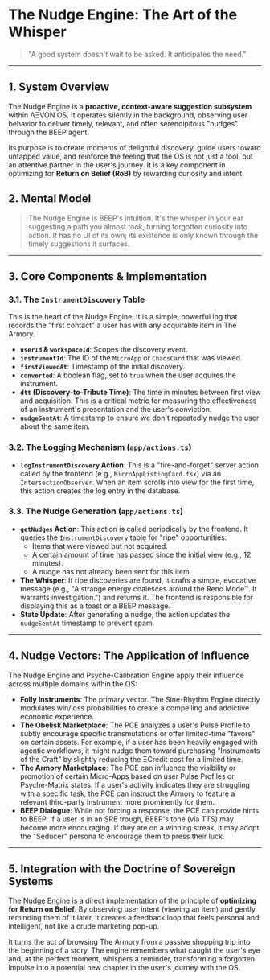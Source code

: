 
# The Nudge Engine: The Art of the Whisper

> "A good system doesn't wait to be asked. It anticipates the need."

---

## 1. System Overview

The Nudge Engine is a **proactive, context-aware suggestion subsystem** within ΛΞVON OS. It operates silently in the background, observing user behavior to deliver timely, relevant, and often serendipitous "nudges" through the BEEP agent.

Its purpose is to create moments of delightful discovery, guide users toward untapped value, and reinforce the feeling that the OS is not just a tool, but an attentive partner in the user's journey. It is a key component in optimizing for **Return on Belief (RoB)** by rewarding curiosity and intent.

## 2. Mental Model

> The Nudge Engine is BEEP's intuition. It's the whisper in your ear suggesting a path you almost took, turning forgotten curiosity into action. It has no UI of its own; its existence is only known through the timely suggestions it surfaces.

---

## 3. Core Components & Implementation

### 3.1. The `InstrumentDiscovery` Table
This is the heart of the Nudge Engine. It is a simple, powerful log that records the "first contact" a user has with any acquirable item in The Armory.
- **`userId` & `workspaceId`**: Scopes the discovery event.
- **`instrumentId`**: The ID of the `MicroApp` or `ChaosCard` that was viewed.
- **`firstViewedAt`**: Timestamp of the initial discovery.
- **`converted`**: A boolean flag, set to `true` when the user acquires the instrument.
- **`dtt` (Discovery-to-Tribute Time)**: The time in minutes between first view and acquisition. This is a critical metric for measuring the effectiveness of an instrument's presentation and the user's conviction.
- **`nudgeSentAt`**: A timestamp to ensure we don't repeatedly nudge the user about the same item.

### 3.2. The Logging Mechanism (`app/actions.ts`)
- **`logInstrumentDiscovery` Action**: This is a "fire-and-forget" server action called by the frontend (e.g., `MicroAppListingCard.tsx`) via an `IntersectionObserver`. When an item scrolls into view for the first time, this action creates the log entry in the database.

### 3.3. The Nudge Generation (`app/actions.ts`)
- **`getNudges` Action**: This action is called periodically by the frontend. It queries the `InstrumentDiscovery` table for "ripe" opportunities:
  - Items that were viewed but not acquired.
  - A certain amount of time has passed since the initial view (e.g., 12 minutes).
  - A nudge has not already been sent for this item.
- **The Whisper**: If ripe discoveries are found, it crafts a simple, evocative message (e.g., "A strange energy coalesces around the Reno Mode™. It warrants investigation.") and returns it. The frontend is responsible for displaying this as a toast or a BEEP message.
- **State Update**: After generating a nudge, the action updates the `nudgeSentAt` timestamp to prevent spam.

---

## 4. Nudge Vectors: The Application of Influence
The Nudge Engine and Psyche-Calibration Engine apply their influence across multiple domains within the OS:

- **Folly Instruments**: The primary vector. The Sine-Rhythm Engine directly modulates win/loss probabilities to create a compelling and addictive economic experience.
- **The Obelisk Marketplace**: The PCE analyzes a user's Pulse Profile to subtly encourage specific transmutations or offer limited-time "favors" on certain assets. For example, if a user has been heavily engaged with agentic workflows, it might nudge them toward purchasing "Instruments of the Craft" by slightly reducing the ΞCredit cost for a limited time.
- **The Armory Marketplace**: The PCE can influence the visibility or promotion of certain Micro-Apps based on user Pulse Profiles or Psyche-Matrix states. If a user's activity indicates they are struggling with a specific task, the PCE can instruct the Armory to feature a relevant third-party Instrument more prominently for them.
- **BEEP Dialogue**: While not forcing a response, the PCE can provide hints to BEEP. If a user is in an SRE trough, BEEP's tone (via TTS) may become more encouraging. If they are on a winning streak, it may adopt the "Seducer" persona to encourage them to press their luck.

---

## 5. Integration with the Doctrine of Sovereign Systems

The Nudge Engine is a direct implementation of the principle of **optimizing for Return on Belief**. By observing user intent (viewing an item) and gently reminding them of it later, it creates a feedback loop that feels personal and intelligent, not like a crude marketing pop-up.

It turns the act of browsing The Armory from a passive shopping trip into the beginning of a story. The engine remembers what caught the user's eye and, at the perfect moment, whispers a reminder, transforming a forgotten impulse into a potential new chapter in the user's journey with the OS.
